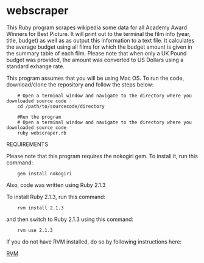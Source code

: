 # webscraper

This Ruby program scrapes wikipedia some data for all Academy Award Winners for Best Picture. It will print out to the terminal the film info (year, title, budget) as well as as output this information to a text file. It calculates the average budget using all films for which the budget amount is given in the summary table of each film. Please note that when only a UK Pound budget was provided, the amount was converted to US Dollars using a standard exhange rate.

This program assumes that you will be using Mac OS. To run the code, download/clone the repository and follow the steps below:

        # Open a terminal window and navigate to the directory where you downloaded source code
        cd /path/to/sourcecode/directory

        #Run the program
        # Open a terminal window and navigate to the directory where you downloaded source code
        ruby webscraper.rb

REQUIREMENTS

Please note that this program requires the nokogiri gem. To install it, run this command:

        gem install nokogiri

Also, code was written using Ruby 2.1.3

To install Ruby 2.1.3, run this command:
		
		rvm install 2.1.3

and then switch to Ruby 2.1.3 using this command:

		rvm use 2.1.3

If you do not have RVM installed, do so by following instructions here:

[RVM](https://rvm.io/rvm/install)
